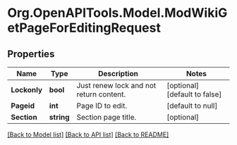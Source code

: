 # Org.OpenAPITools.Model.ModWikiGetPageForEditingRequest

## Properties

Name | Type | Description | Notes
------------ | ------------- | ------------- | -------------
**Lockonly** | **bool** | Just renew lock and not return content. | [optional] [default to false]
**Pageid** | **int** | Page ID to edit. | [default to null]
**Section** | **string** | Section page title. | [optional] 

[[Back to Model list]](../README.md#documentation-for-models) [[Back to API list]](../README.md#documentation-for-api-endpoints) [[Back to README]](../README.md)

